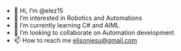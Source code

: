 - 👋 Hi, I’m @elez15
- 👀 I’m interested in Robotics and Automations
- 🌱 I’m currently learning C# and AIML
- 💞️ I’m looking to collaborate on Automation development
- 📫 How to reach me elisonjesu@gmail.com

<!---
elez15/elez15 is a ✨ special ✨ repository because its `README.md` (this file) appears on your GitHub profile.
You can click the Preview link to take a look at your changes.
--->
